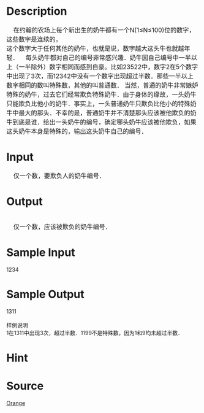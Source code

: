 
# Description

<div class="content"><div><span style="font-size: medium">    在约翰的农场上每个新出生的奶牛都有一个N(1≤N≤100)位的数字，这些数字是连续的，</span></div>
<div><span style="font-size: medium">这个数字大于任何其他的奶牛，也就是说，数字越大这头牛也就越年轻．    每头奶牛都对自己的编号非常感兴趣．奶牛因自己编号中一半以上（一半除外）数字相同而感到自豪。比如23522中，数字2在5个数字中出现了3次，而12342中没有一个数字出现超过半数．那些一半以上数字相同的数叫特殊数，其他的叫普通数． 当然，普通的奶牛非常嫉妒特殊的奶牛，过去它们经常欺负特殊奶牛．由于身体的缘故，一头奶牛只能欺负比他小的奶牛．事实上，一头普通奶牛只欺负比他小的特殊奶牛中最大的那头．不幸的是，普通奶牛并不清楚那头应该被他欺负的奶牛到底是谁．给出一头奶牛的编号，确定哪头奶牛应该被他欺负，如果这头奶牛本身是特殊的，输出这头奶牛自己的编号．</span></div></div>

# Input

<div class="content"><div><span style="font-size: medium">    仅一个数，要欺负人的奶牛编号．</span></div></div>

# Output

<div class="content"><div> </div>
<div><span style="font-size: medium">    仅一个数，应该被欺负的奶牛编号．</span></div></div>

# Sample Input

<div class="content"><span class="sampledata">1234</span></div>

# Sample Output

<div class="content"><span class="sampledata">1311<br/>
<br/>
样例说明<br/>
    1在1311中出现3次，超过半数．1199不是特殊数，因为1和9均未超过半数．</span></div>

# Hint

<div class="content"><p></p></div>

# Source

<div class="content"><p><a href="problemset.php?search=Orange">Orange</a></p></div>

